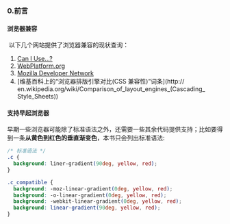 ### 0.前言

#### 浏览器兼容

​	以下几个网站提供了浏览器兼容的现状查询：

1. [Can I Use...?](http://caniuse.com)
2. [WebPlatform.org](http://webplatform.org)
3. [Mozilla Developer Network](http://developer.mozilla.org)
4. [维基百科上的“浏览器排版引擎对比(CSS 兼容性)”词条](http:// en.wikipedia.org/wiki/Comparison_of_layout_engines_(Cascading_ Style_Sheets))

#### 支持早起浏览器

​	早期一些浏览器可能除了标准语法之外，还需要一些其余代码提供支持；比如要得到一条**从黄色到红色的垂直渐变色**，本书只会列出标准语法:

```css
/* 标准语法 */
.c {
  background: liner-gradient(90deg, yellow, red);
}

.c_compatible {
  background: -moz-linear-gradient(0deg, yellow, red); 
  background: -o-linear-gradient(0deg, yellow, red); 
  background: -webkit-linear-gradient(0deg, yellow, red); 
  background: linear-gradient(90deg, yellow, red);
}
```

